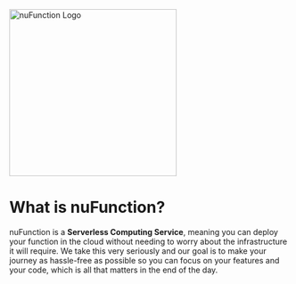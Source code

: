 <img src="https://www.nufunction.com/img/logo.png" alt="nuFunction Logo" width="300" />

# What is nuFunction?

nuFunction is a **Serverless Computing Service**, meaning you can deploy your function in the cloud without needing to worry about the infrastructure it will require. We take this very seriously and our goal is to make your journey as hassle-free as possible so you can focus on your features and your code, which is all that matters in the end of the day. 
